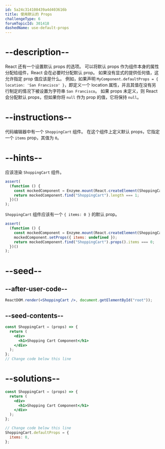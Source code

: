 ```yaml
---
id: 5a24c314108439a4d403616b
title: 使用默认的 Props
challengeType: 6
forumTopicId: 301418
dashedName: use-default-props
---
```


# --description--

React 还有一个设置默认 props 的选项。 可以将默认 props 作为组件本身的属性分配给组件，React 会在必要时分配默认 prop。 如果没有显式的提供任何值，这允许指定 prop 值应该是什么。 例如，如果声明 `MyComponent.defaultProps = { location: 'San Francisco' }`，即定义一个 location 属性，并且其值在没有另行制定的情况下被设置为字符串 `San Francisco`。 如果 props 未定义，则 React 会分配默认 props，但如果你将 `null` 作为 prop 的值，它将保持 `null`。

# --instructions--

代码编辑器中有一个 `ShoppingCart` 组件。 在这个组件上定义默认 props，它指定一个 `items` prop，其值为 `0`。

# --hints--

应该渲染 `ShoppingCart` 组件。

```js
assert(
  (function () {
    const mockedComponent = Enzyme.mount(React.createElement(ShoppingCart));
    return mockedComponent.find("ShoppingCart").length === 1;
  })()
);
```

`ShoppingCart` 组件应该有一个 `{ items: 0 }` 的默认 prop。

```js
assert(
  (function () {
    const mockedComponent = Enzyme.mount(React.createElement(ShoppingCart));
    mockedComponent.setProps({ items: undefined });
    return mockedComponent.find("ShoppingCart").props().items === 0;
  })()
);
```

# --seed--

## --after-user-code--

```jsx
ReactDOM.render(<ShoppingCart />, document.getElementById("root"));
```

## --seed-contents--

```jsx
const ShoppingCart = (props) => {
  return (
    <div>
      <h1>Shopping Cart Component</h1>
    </div>
  );
};
// Change code below this line
```

# --solutions--

```jsx
const ShoppingCart = (props) => {
  return (
    <div>
      <h1>Shopping Cart Component</h1>
    </div>
  );
};

// Change code below this line
ShoppingCart.defaultProps = {
  items: 0,
};
```
